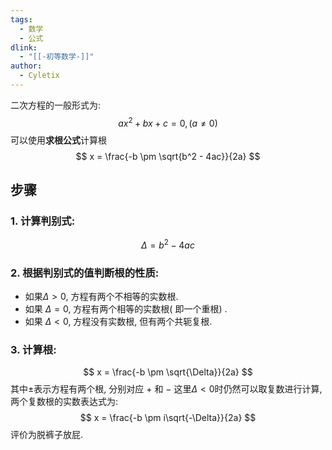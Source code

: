 ```yaml
---
tags:
  - 数学
  - 公式
dlink:
  - "[[-初等数学-]]"
author:
  - Cyletix
---
```

二次方程的一般形式为: 
$$ ax^2 + bx + c = 0 ,(a \neq 0)$$
可以使用**求根公式**计算根
$$ x = \frac{-b \pm \sqrt{b^2 - 4ac}}{2a} $$
## 步骤

### 1. **计算判别式**: 
$$\Delta=b^2 - 4ac$$
### 2. **根据判别式的值判断根的性质**: 
   - 如果$\Delta > 0$, 方程有两个不相等的实数根. 
   - 如果 $\Delta = 0$, 方程有两个相等的实数根( 即一个重根) . 
   - 如果 $\Delta < 0$, 方程没有实数根, 但有两个共轭复根. 

### 3. **计算根**: 
$$ x = \frac{-b \pm \sqrt{\Delta}}{2a} $$
其中$\pm$表示方程有两个根, 分别对应 $+$ 和 $-$
这里$\Delta<0$时仍然可以取复数进行计算, 两个复数根的实数表达式为: 
$$
x = \frac{-b \pm i\sqrt{-\Delta}}{2a}
$$
评价为脱裤子放屁. 